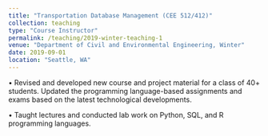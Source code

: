 ```yaml
---
title: "Transportation Database Management (CEE 512/412)"
collection: teaching
type: "Course Instructor"
permalink: /teaching/2019-winter-teaching-1
venue: "Department of Civil and Environmental Engineering, Winter"
date: 2019-09-01
location: "Seattle, WA"
---
```


• Revised and developed new course and project material for a class of 40+ students. Updated the
programming language-based assignments and exams based on the latest technological developments.


• Taught lectures and conducted lab work on Python, SQL, and R programming languages.
